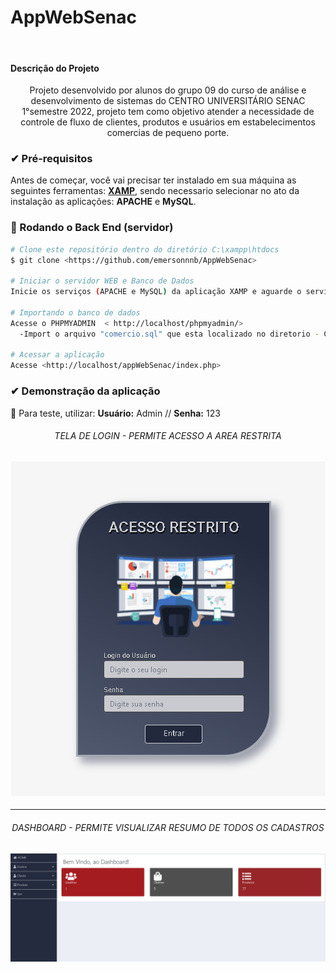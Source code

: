 # AppWebSenac
<br>

#### Descrição do Projeto
<p align="center">Projeto desenvolvido por alunos do grupo 09 do curso de análise e desenvolvimento de sistemas do CENTRO UNIVERSITÁRIO SENAC 1°semestre 2022, projeto tem como objetivo atender a necessidade de controle de fluxo de clientes, produtos e usuários em estabelecimentos comercias de pequeno porte.</p>

### ✔ Pré-requisitos

Antes de começar, você vai precisar ter instalado em sua máquina as seguintes ferramentas:
[**XAMP**](https://www.apachefriends.org/pt_br/download.html), sendo necessario selecionar no ato da instalação as aplicações: **APACHE** e **MySQL**. 


### 🎲 Rodando o Back End (servidor)

```bash
# Clone este repositório dentro do diretório C:\xampp\htdocs
$ git clone <https://github.com/emersonnnb/AppWebSenac>

# Iniciar o servidor WEB e Banco de Dados
Inicie os serviços (APACHE e MySQL) da aplicação XAMP e aguarde o serviço ficar ativo.

# Importando o banco de dados
Acesse o PHPMYADMIN  < http://localhost/phpmyadmin/> 
  -Import o arquivo "comercio.sql" que esta localizado no diretorio - C:\xampp\htdocs\appWebSenac\bd

# Acessar a aplicação
Acesse <http://localhost/appWebSenac/index.php>
```

### ✔ Demonstração da aplicação
🔐 Para teste, utilizar: **Usuário:** Admin // **Senha:** 123<br>
<h6 align="center">TELA DE LOGIN - PERMITE ACESSO A AREA RESTRITA</h6>
<h4 align="center">
  <img alt="tela login" title="#Tela_Login" src="https://github.com/emersonnnb/AppWebSenac/blob/Master/img/readme/tela-login.png" />
</h4>
<HR>
  <h6 align="center">DASHBOARD - PERMITE VISUALIZAR RESUMO DE TODOS OS CADASTROS</h6>
<h4 align="center">
  <img alt="tela login" title="#Tela_Login" src="https://github.com/emersonnnb/AppWebSenac/blob/Master/img/readme/dashboard.png" />
</h4>
